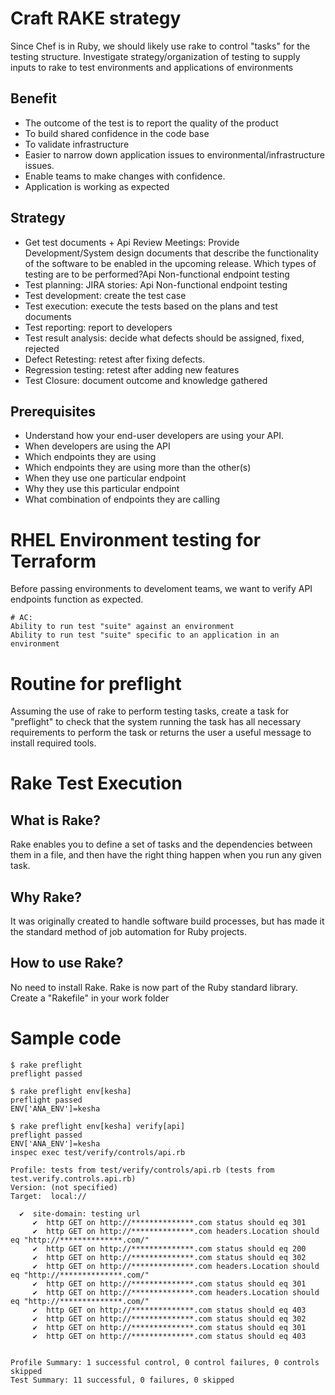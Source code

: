 # Craft RAKE strategy
 Since Chef is in Ruby, we should likely use rake to control "tasks" for the testing structure. Investigate strategy/organization of testing to supply inputs to rake to test environments and applications of environments

## Benefit
- The outcome of the test is to report the quality of the product
- To build shared confidence in the code base
- To validate infrastructure
- Easier to narrow down application issues to environmental/infrastructure issues.
- Enable teams to make changes with confidence.
- Application is working as expected

## Strategy
- Get test documents + Api Review Meetings: Provide Development/System design documents that describe the functionality of the software to be enabled in the upcoming release. Which types of testing are to be performed?Api Non-functional endpoint testing
- Test planning:  JIRA stories: Api Non-functional endpoint testing
- Test development: create the test case
- Test execution: execute the tests based on the plans and test documents
- Test reporting: report to developers
- Test result analysis: decide what defects should be assigned, fixed, rejected
- Defect Retesting: retest after fixing defects.
- Regression testing: retest after adding new features
- Test Closure: document outcome and knowledge gathered


## Prerequisites
- Understand how your end-user developers are using your API.
- When developers are using the API
- Which endpoints they are using
- Which endpoints they are using more than the other(s)
- When they use one particular endpoint
- Why they use this particular endpoint
- What combination of endpoints they are calling


# RHEL Environment testing for Terraform
 Before passing environments to develoment teams, we want to verify API endpoints function as expected.
```
# AC:
Ability to run test "suite" against an environment
Ability to run test "suite" specific to an application in an environment
```


 # Routine for preflight
 Assuming the use of rake to perform testing tasks, create a task for "preflight" to check that the system running the task has all necessary requirements to perform the task or returns the user a useful message to install required tools.

# Rake Test Execution

## What is Rake?
  Rake enables you to define a set of tasks and the dependencies between them in a file, and then have the right thing happen when you run any given task.

## Why Rake?
  It was originally created to handle software build processes,
  but has made it the standard method of job automation for Ruby projects.

## How to use Rake?
  No need to install Rake. Rake is now part of the Ruby standard library. Create a "Rakefile" in your work folder

# Sample code

```
$ rake preflight
preflight passed

$ rake preflight env[kesha]
preflight passed
ENV['ANA_ENV']=kesha

$ rake preflight env[kesha] verify[api]
preflight passed
ENV['ANA_ENV']=kesha
inspec exec test/verify/controls/api.rb

Profile: tests from test/verify/controls/api.rb (tests from test.verify.controls.api.rb)
Version: (not specified)
Target:  local://

  ✔  site-domain: testing url
     ✔  http GET on http://**************.com status should eq 301
     ✔  http GET on http://**************.com headers.Location should eq "http://**************.com/"
     ✔  http GET on http://**************.com status should eq 200
     ✔  http GET on http://**************.com status should eq 302
     ✔  http GET on http://**************.com headers.Location should eq "http://**************.com/"
     ✔  http GET on http://**************.com status should eq 301
     ✔  http GET on http://**************.com headers.Location should eq "http://**************.com/"
     ✔  http GET on http://**************.com status should eq 403
     ✔  http GET on http://**************.com status should eq 302
     ✔  http GET on http://**************.com status should eq 301
     ✔  http GET on http://**************.com status should eq 403


Profile Summary: 1 successful control, 0 control failures, 0 controls skipped
Test Summary: 11 successful, 0 failures, 0 skipped
```

